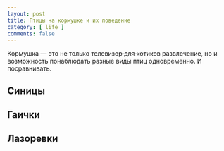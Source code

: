 ```yaml
---
layout: post
title: Птицы на кормушке и их поведение
category: [ life ]
comments: false
---
```

Кормушка — это не только <s>телевизор для котиков</s> развлечение, но и возможность понаблюдать
разные виды птиц одновременно. И посравнивать.

<!--more-->

## Синицы

## Гаички

## Лазоревки
